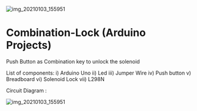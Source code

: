 ![img_20210103_155951](https://user-images.githubusercontent.com/61658325/144042520-58933758-09cd-4ff1-9d25-8663c66cd8d0.jpeg)
# Combination-Lock (Arduino Projects)

Push Button as Combination key to unlock the solenoid

List of components:
i) Arduino Uno
ii) Led
iii) Jumper Wire
iv) Push button
v) Breadboard
vi) Solenoid Lock
vii) L298N

Circuit Diagram : 

![img_20210103_155951](https://user-images.githubusercontent.com/61658325/144043678-00d51039-5061-4f32-8e85-13b6ad212ba6.jpeg)
